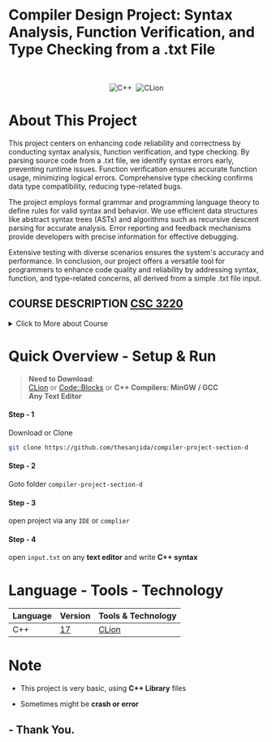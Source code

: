 # Compiler Design Project: Syntax Analysis, Function Verification, and Type Checking from a .txt File

 <br>

 <div align="center"> 
 
 ![C++](https://img.shields.io/badge/c++-%2300599C.svg?style=for-the-badge&logo=c%2B%2B&logoColor=white) &nbsp;![CLion](https://img.shields.io/badge/CLion-black?style=for-the-badge&logo=clion&logoColor=white)

 </div>

# About This Project

This project centers on enhancing code reliability and correctness by conducting syntax analysis, function verification, and type checking. By parsing source code from a .txt file, we identify syntax errors early, preventing runtime issues. Function verification ensures accurate function usage, minimizing logical errors. Comprehensive type checking confirms data type compatibility, reducing type-related bugs.

The project employs formal grammar and programming language theory to define rules for valid syntax and behavior. We use efficient data structures like abstract syntax trees (ASTs) and algorithms such as recursive descent parsing for accurate analysis. Error reporting and feedback mechanisms provide developers with precise information for effective debugging.

Extensive testing with diverse scenarios ensures the system's accuracy and performance. In conclusion, our project offers a versatile tool for programmers to enhance code quality and reliability by addressing syntax, function, and type-related concerns, all derived from a simple .txt file input.

## COURSE DESCRIPTION [CSC 3220](https://www.aiub.edu/faculties/fst/ug-course-catalog/ "AIUB - Faculty of Science and Technology (Undergraduate Course)")

<details>
  <summary>Click to More about Course</summary>

> - Introductory concepts and Phases of compiler <br>
> - Lexical Analyzing; Introduction to FLEX<br>
> - Syntax Analyzing; Parsing; Syntax Directed Translation and Type checking<br>
> - Syntax Directed Translation and Type checking<br>
> - Introduction to YACC or BISON<br>
> - Storage allocation strategies<br>
> - Code Optimization<br>

</details>

# Quick Overview - Setup & Run

> **Need to Download**:
> <br> [CLion](https://www.jetbrains.com/clion/) or [Code::Blocks](https://www.codeblocks.org/downloads) or **C++ Compilers: MinGW / GCC** <br> **Any Text Editor**

#### Step - 1

Download or Clone

```sh
git clone https://github.com/thesanjida/compiler-project-section-d
```

#### Step - 2

Goto folder `compiler-project-section-d`

#### Step - 3

open project via any `IDE` or `complier`

#### Step - 4

open `input.txt` on any **text editor** and write **C++ syntax**

# Language - Tools - Technology

| Language | Version                                    | Tools & Technology                        |
| -------- | ------------------------------------------ | ----------------------------------------- |
| C++      | [17](https://en.cppreference.com/w/cpp/17) | [CLion](https://www.jetbrains.com/clion/) |

# Note

- This project is very basic, using **C++ Library** files

- Sometimes might be **crash or error**

## - Thank You.
